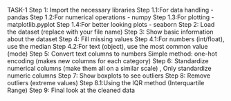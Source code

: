 TASK-1
Step 1: Import the necessary libraries
Step 1.1:For data handling - pandas
Step 1.2:For numerical operations - numpy
Step 1.3:For plotting - matplotlib.pyplot
Step 1.4:For better looking plots - seaborn
Step 2: Load the dataset (replace with your file name)
Step 3: Show basic information about the dataset
Step 4: Fill missing values
Step 4.1:For numbers (int/float), use the median
Step 4.2:For text (object), use the most common value (mode)
Step 5: Convert text columns to numbers
Simple method: one-hot encoding (makes new columns for each category)
Step 6: Standardize numerical columns (make them all on a similar scale) , Only standardize numeric columns
Step 7: Show boxplots to see outliers 
Step 8: Remove outliers (extreme values)
Step 8.1:Using the IQR method (Interquartile Range)
Step 9: Final look at the cleaned data
